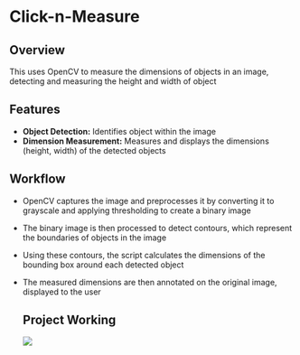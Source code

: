 # Click-n-Measure
## Overview
This uses OpenCV to measure the dimensions of objects in an image, detecting and measuring the height and width of object

## Features
- **Object Detection:** Identifies object within the image
- **Dimension Measurement:** Measures and displays the dimensions (height, width) of the detected objects
## Workflow
- OpenCV captures the image and preprocesses it by converting it to grayscale and applying thresholding to create a binary image
- The binary image is then processed to detect contours, which represent the boundaries of objects in the image
- Using these contours, the script calculates the dimensions of the bounding box around each detected object
- The measured dimensions are then annotated on the original image, displayed to the user

  ## Project Working
  ![](images/original_image.png)

